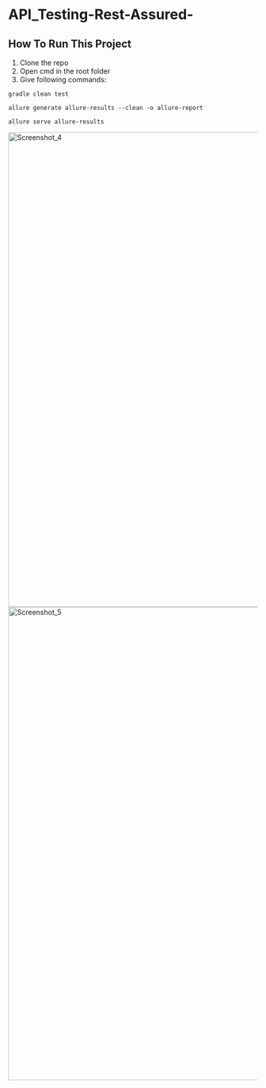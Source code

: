 # API_Testing-Rest-Assured-
## How To Run This Project

1. Clone the repo
2. Open cmd in the root folder
3. Give following commands:

```
gradle clean test
```
```
allure generate allure-results --clean -o allure-report
```
```
allure serve allure-results
```
<img width="960" alt="Screenshot_4" src="https://user-images.githubusercontent.com/91724481/159178124-5e64af86-27ae-44ed-bd09-b1d08c5c516d.png">
<img width="957" alt="Screenshot_5" src="https://user-images.githubusercontent.com/91724481/159178172-70bc2c77-277f-4235-9aa2-9b477e7e110a.png">
